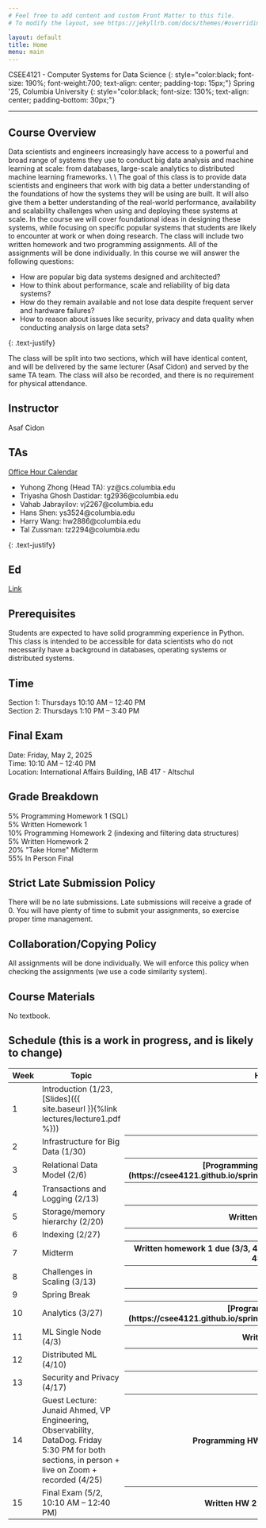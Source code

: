 ```yaml
---
# Feel free to add content and custom Front Matter to this file.
# To modify the layout, see https://jekyllrb.com/docs/themes/#overriding-theme-defaults

layout: default
title: Home
menu: main
---
```


CSEE4121 - Computer Systems for Data Science 
{: style="color:black; font-size: 190%; font-weight:700; text-align: center; padding-top: 15px;"}
Spring '25, Columbia University
{: style="color:black; font-size: 130%; text-align: center; padding-bottom: 30px;"}

----

## Course Overview
Data scientists and engineers increasingly have access to a powerful and broad
range of systems they use to conduct big data analysis and machine learning at
scale: from databases, large-scale analytics to distributed machine learning
frameworks. \\
\\
The goal of this class is to provide data scientists and engineers that work
with big data a better understanding of the foundations of how the systems they
will be using are built. It will also give them a better understanding of the
real-world performance, availability and scalability challenges when using and
deploying these systems at scale. In the course we will cover foundational ideas
in designing these systems, while focusing on specific popular systems that
students are likely to encounter at work or when doing research. The class will
include two written homework and two programming assignments. All of the assignments will be done
individually. In this course we will answer the following questions:
<ul>
  <li>How are popular big data systems designed and architected?</li>
  <li>How to think about performance, scale and reliability of big data systems?</li>
  <li>How do they remain available and not lose data despite frequent server and
hardware failures?</li>
  <li>How to reason about issues like security, privacy and data quality when
conducting analysis on large data sets?</li>
</ul>
{: .text-justify}

The class will be split into two sections, which will have identical content, and will be delivered by the same lecturer (Asaf Cidon) and served by the same TA team. The class will also be recorded, and there is no requirement for physical attendance.


## Instructor
Asaf Cidon

## TAs

[Office Hour Calendar](https://calendar.google.com/calendar/u/0/embed?src=c_cd34b309dbe3126f513b87e9c29d50873242a639550137021c720fcf3909c267@group.calendar.google.com&ctz=America/New_York)

<ul>
  <li>Yuhong Zhong (Head TA): yz@cs.columbia.edu</li>
  <li>Triyasha Ghosh Dastidar: tg2936@columbia.edu</li>
  <li>Vahab Jabrayilov: vj2267@columbia.edu</li>
  <li>Hans Shen: ys3524@columbia.edu</li>
  <li>Harry Wang: hw2886@columbia.edu</li>
  <li>Tal Zussman: tz2294@columbia.edu</li>
</ul>
{: .text-justify}

## Ed

[Link](https://edstem.org/us/courses/74149/discussion)

## Prerequisites

Students are expected to have solid programming experience in Python. This class is intended to be accessible for
data scientists who do not necessarily have a background in databases, operating
systems or distributed systems.

## Time
Section 1: Thursdays 10:10 AM – 12:40 PM<br />
Section 2: Thursdays 1:10 PM – 3:40 PM

## Final Exam
Date: Friday, May 2, 2025<br />
Time: 10:10 AM – 12:40 PM<br />
Location: International Affairs Building, IAB 417 - Altschul

## Grade Breakdown
5% Programming Homework 1 (SQL) <br />
5% Written Homework 1 <br />
10% Programming Homework 2 (indexing and filtering data structures) <br />
5% Written Homework 2 <br />
20% "Take Home" Midterm <br />
55% In Person Final

## Strict Late Submission Policy
There will be no late submissions. Late submissions will receive a grade of 0.
You will have plenty of time to submit your assignments, so exercise proper
time management.

## Collaboration/Copying Policy
All assignments will be done individually. We will enforce this policy when
checking the assignments (we use a code similarity system).

## Course Materials
No textbook.

## Schedule (this is a work in progress, and is likely to change)
<table>
<colgroup>
<col width="33%" />
<col width="45%" />
<col width="22%" />
</colgroup>
<thead>
<tr class="header">
<th>Week</th>
<th>Topic</th>
<th>Homework</th>
</tr>
</thead>
<tbody>
<tr>
<td markdown="span">1</td>
<td markdown="span">Introduction (1/23, [Slides]({{ site.baseurl }}{%link lectures/lecture1.pdf %}))</td>
<th></th>
</tr>
<tr>
<td markdown="span">2</td>
<td markdown="span">Infrastructure for Big Data (1/30)</td>
<th></th>
</tr>
<tr>
<td markdown="span">3</td>
<td markdown="span">Relational Data Model (2/6)</td>
<th markdown="1">[Programming Homework 1 out (2/3)](https://csee4121.github.io/spring2025/assignments/prog_hw1/prog_hw1)</th>
</tr>
<tr>
<td markdown="span">4</td>
<td markdown="span">Transactions and Logging (2/13)</td>
<th></th>
</tr>
<tr>
<td markdown="span">5</td>
<td markdown="span">Storage/memory hierarchy (2/20)</td>
<th>Written homework 1 out</th>
</tr>
<tr>
<td markdown="span">6</td>
<td markdown="span"> Indexing (2/27)</td>
<th></th>
</tr>
<tr>
<td markdown="span">7</td>
<td markdown="span">Midterm</td>
<th>Written homework 1 due (3/3, 4:59:59 PM), Programming HW 1 due (3/6, 4:59:59 PM)</th>
</tr>
<tr>
<td markdown="span">8</td>
<td markdown="span">Challenges in Scaling (3/13)</td>
<th></th>
</tr>
<tr>
<td markdown="span">9</td>
<td markdown="span">Spring Break</td>
<th></th>
</tr>
<tr>
<td markdown="span">10</td>
<td markdown="span">Analytics (3/27)</td>
<th markdown="1">[Programming HW 2 out](https://csee4121.github.io/spring2025/assignments/prog_hw2/prog_hw2)</th>
</tr>
<tr>
<td markdown="span">11</td>
<td markdown="span">ML Single Node (4/3)</td>
<th> Written HW 2 out</th>
</tr>
<tr>
<td markdown="span">12</td>
<td markdown="span">Distributed ML (4/10)</td>
<th></th>
</tr>
<tr>
<td markdown="span">13</td>
<td markdown="span">Security and Privacy (4/17)</td>
<th></th>
</tr>
<tr>
<td markdown="span">14</td>
<td markdown="span">Guest Lecture: Junaid Ahmed, VP Engineering, Observability, DataDog. Friday 5:30 PM for both sections, in person + live on Zoom + recorded (4/25)</td>
<th> Programming HW 2 due (4/25, 4:59:59PM)</th>
</tr>
<tr>
<td markdown="span">15</td>
<td markdown="span">Final Exam (5/2, 10:10 AM – 12:40 PM)</td>
<th>Written HW 2 due (4/30, 1:59:59PM)</th>
</tr>
<tr>


